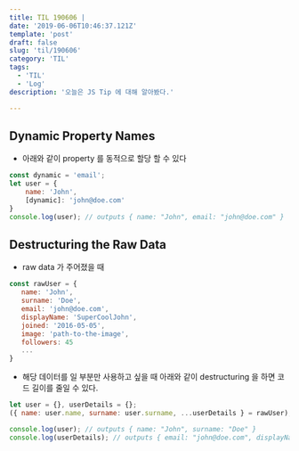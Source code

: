 ```yaml
---
title: TIL 190606 | 
date: '2019-06-06T10:46:37.121Z'
template: 'post'
draft: false
slug: 'til/190606'
category: 'TIL'
tags:
  - 'TIL'
  - 'Log'
description: '오늘은 JS Tip 에 대해 알아봤다.'

---
```


## Dynamic Property Names

- 아래와 같이 property 를 동적으로 할당 할 수 있다

```js
const dynamic = 'email';
let user = {
    name: 'John',
    [dynamic]: 'john@doe.com'
}
console.log(user); // outputs { name: "John", email: "john@doe.com" }
```

## Destructuring the Raw Data

- raw data 가 주어졌을 때

```js
const rawUser = {
   name: 'John',
   surname: 'Doe',
   email: 'john@doe.com',
   displayName: 'SuperCoolJohn',
   joined: '2016-05-05',
   image: 'path-to-the-image',
   followers: 45
   ...
}
```

- 해당 데이터를 일 부분만 사용하고 싶을 때 아래와 같이 destructuring 을 하면 코드 길이를 줄일 수 있다.

```js
let user = {}, userDetails = {};
({ name: user.name, surname: user.surname, ...userDetails } = rawUser);

console.log(user); // outputs { name: "John", surname: "Doe" }
console.log(userDetails); // outputs { email: "john@doe.com", displayName: "SuperCoolJohn"
```